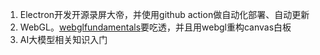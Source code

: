 1. Electron开发开源录屏大帝，并使用github action做自动化部署、自动更新
2. WebGL。[webglfundamentals](https://webglfundamentals.org/webgl/lessons/zh_cn/)要吃透，并且用webgl重构canvas白板
3. AI大模型相关知识入门
